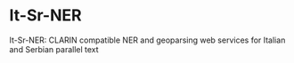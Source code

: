# It-Sr-NER
It-Sr-NER: CLARIN compatible NER and geoparsing web services  for Italian and Serbian parallel text
